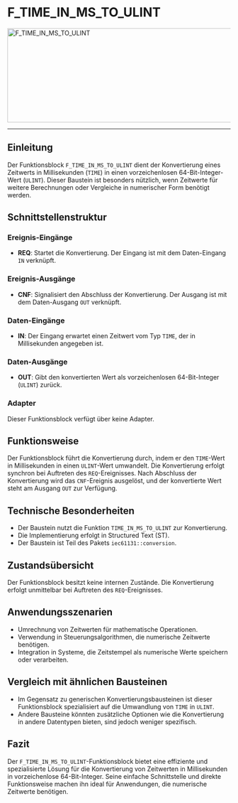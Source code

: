# F_TIME_IN_MS_TO_ULINT

<img width="1534" height="212" alt="F_TIME_IN_MS_TO_ULINT" src="https://github.com/user-attachments/assets/1e823341-98ae-4b40-bc4f-74b28764bb74" />

* * * * * * * * * *
## Einleitung
Der Funktionsblock `F_TIME_IN_MS_TO_ULINT` dient der Konvertierung eines Zeitwerts in Millisekunden (`TIME`) in einen vorzeichenlosen 64-Bit-Integer-Wert (`ULINT`). Dieser Baustein ist besonders nützlich, wenn Zeitwerte für weitere Berechnungen oder Vergleiche in numerischer Form benötigt werden.

## Schnittstellenstruktur

### **Ereignis-Eingänge**
- **REQ**: Startet die Konvertierung. Der Eingang ist mit dem Daten-Eingang `IN` verknüpft.

### **Ereignis-Ausgänge**
- **CNF**: Signalisiert den Abschluss der Konvertierung. Der Ausgang ist mit dem Daten-Ausgang `OUT` verknüpft.

### **Daten-Eingänge**
- **IN**: Der Eingang erwartet einen Zeitwert vom Typ `TIME`, der in Millisekunden angegeben ist.

### **Daten-Ausgänge**
- **OUT**: Gibt den konvertierten Wert als vorzeichenlosen 64-Bit-Integer (`ULINT`) zurück.

### **Adapter**
Dieser Funktionsblock verfügt über keine Adapter.

## Funktionsweise
Der Funktionsblock führt die Konvertierung durch, indem er den `TIME`-Wert in Millisekunden in einen `ULINT`-Wert umwandelt. Die Konvertierung erfolgt synchron bei Auftreten des `REQ`-Ereignisses. Nach Abschluss der Konvertierung wird das `CNF`-Ereignis ausgelöst, und der konvertierte Wert steht am Ausgang `OUT` zur Verfügung.

## Technische Besonderheiten
- Der Baustein nutzt die Funktion `TIME_IN_MS_TO_ULINT` zur Konvertierung.
- Die Implementierung erfolgt in Structured Text (ST).
- Der Baustein ist Teil des Pakets `iec61131::conversion`.

## Zustandsübersicht
Der Funktionsblock besitzt keine internen Zustände. Die Konvertierung erfolgt unmittelbar bei Auftreten des `REQ`-Ereignisses.

## Anwendungsszenarien
- Umrechnung von Zeitwerten für mathematische Operationen.
- Verwendung in Steuerungsalgorithmen, die numerische Zeitwerte benötigen.
- Integration in Systeme, die Zeitstempel als numerische Werte speichern oder verarbeiten.

## Vergleich mit ähnlichen Bausteinen
- Im Gegensatz zu generischen Konvertierungsbausteinen ist dieser Funktionsblock spezialisiert auf die Umwandlung von `TIME` in `ULINT`.
- Andere Bausteine könnten zusätzliche Optionen wie die Konvertierung in andere Datentypen bieten, sind jedoch weniger spezifisch.

## Fazit
Der `F_TIME_IN_MS_TO_ULINT`-Funktionsblock bietet eine effiziente und spezialisierte Lösung für die Konvertierung von Zeitwerten in Millisekunden in vorzeichenlose 64-Bit-Integer. Seine einfache Schnittstelle und direkte Funktionsweise machen ihn ideal für Anwendungen, die numerische Zeitwerte benötigen.

